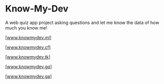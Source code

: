 # Know-My-Dev
A web quiz app project asking questions and let me know the data of how much you know me!


[www.knowmydev.ml] 

[www.knowmydev.cf] 

[www.knowmydev.tk] 

[www.knowmydev.gq] 

[www.knowmydev.ga] 
